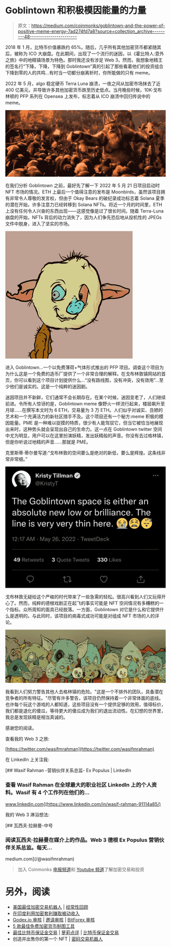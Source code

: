 # Goblintown 和积极模因能量的力量

> 原文：<https://medium.com/coinmonks/goblintown-and-the-power-of-positive-meme-energy-7ad274fd7a8?source=collection_archive---------48----------------------->

2018 年 1 月，比特币价值暴跌约 65%。随后，几乎所有其他加密货币都紧随其后，被称为 ICO 大崩盘。在此期间，出现了一个流行的迷因，以《霍比特人:意外之旅》中的地精镇场景为特色。那时我还没有涉足 Web 3，然而，我想象地精王的签名行“下降，下降，下降到 Goblintown”真的引起了那些看着他们的投资组合下降到零的人的共鸣…有时当一切都分崩离析时，你所能做的只有 meme。

2022 年 5 月，algo 稳定硬币 Terra Luna 崩溃，一夜之间从加密市场抹去了近 400 亿美元，并导致许多其他加密货币跌至历史低点。当月晚些时候，10K·戈布林顿的 PFP 系列在 Opensea 上发布，标志着从 ICO 崩溃中回归传说中的 meme。

![](img/4edfc70ccf0e052c521d38b15e406c1d.png)

在我们分析 Goblintown 之前，最好先了解一下 2022 年 5 月 21 日项目启动时 NFT 市场的情况。ETH 上最后一个值得注意的发布是 Moonbirds，虽然该项目拥有非常令人尊敬的发言权，但由于 Okay Bears 的破纪录成功标志着 Solana 夏季的潜在开始，许多注意力已经转移到 Solana NFTs。将近一个月的时间里，ETH 上没有任何令人兴奋的东西出现——这感觉像是过了很长时间。随着 Terra-Luna 崩盘的开始，NFTs 背后的动力消失了，因为人们争先恐后地从投机性的 JPEGs 文件中脱身，进入了坚实的市场。

![](img/bdb08adda5e183f9015fa3bdd99896d2.png)

进入 Goblintown…一个以免费薄荷+气体形式推出的 PFP 项目。调查这个项目为为什么这是一个免费的造币厂提供了一个非常合理的解释。在戈布林敦镇网站的首页，你可以看到这个项目计划提供什么…“没有路线图，没有冲突，没有效用”…至少他们是诚实的。这是一个纯粹的迷因剧。

迷因项目并不新鲜，它们通常不会长期存在。在某个时候，迷因变老了，人们继续前进。令所有人惊讶的是，Goblintown meme 像野火一样流行起来，楼层飙升至月球……在撰写本文时为 6 ETH，交易量为 3 万 ETH。人们似乎对诚实、丑陋的艺术和一个充满活力的新社区措手不及。这个项目还有一个秘方:meme 积极的模因能量。PME 是一种难以捉摸的特质，很少有人能驾驭它，但当它被恰当地展现出来时，这种势头就会呈现出自己的生命力。这一点在 Goblintown twitter 空间中尤为明显，用户可以在这里扮演妖精，发出妖精般的声音。你没有去过格林镇，但是你听说过地精的声音……那就是 PME。

克里斯蒂·蒂尔曼写道:“戈布林敦的空间要么是绝对的新低，要么是辉煌。这条线非常非常细。”

![](img/5205f5bd42351b3877f6cb27b04f174d.png)

戈布林敦无疑给这个严峻的时代带来了一些急需的轻松。很高兴看到人们又玩得开心了。然而，纯粹的德根戏剧正在起飞的事实可能是 NFT 空间情况有多糟糕的一个指标。众所周知的面具已经脱落。一方面，Goblintown 对它是什么和它提供什么是透明的。与此同时，该项目的病毒式成功可能是对组成 NFT 市场的人的评论。

![](img/f216623c001214f15102315a5c0b1d61.png)

我看到人们努力警告其他人去格林镇的危险。"这是一个不排外的团队，具备潜在竞争者的所有特征。"尽管有许多警告，该项目仍然保持着一个非常体面的底线。也许每个玩这个游戏的人都知道，这些项目没有一个提供足够的效用，值得标价，我们都是退化的傻瓜，等待更大的傻瓜成为我们的退出流动性。在幻想的世界里，我总是发现妖精是相当真诚的。

感谢您的阅读。

查看我的 Web 3 之旅:

[https://twitter.com/wasifmrahman](https://twitter.com/wasifmrahman)

在 LinkedIn 上关注我:

[](https://www.linkedin.com/in/wasif-rahman-91114a85/) [## Wasif Rahman -营销伙伴关系总监- Ex Populus | LinkedIn

### 查看 Wasif Rahman 在全球最大的职业社区 LinkedIn 上的个人资料。Wasif 有 4 个工作列在他们的…

www.linkedin.com](https://www.linkedin.com/in/wasif-rahman-91114a85/) 

我的 Web 3 淋浴想法:

[](/@wasifmrahman) [## 瓦西夫·拉赫曼-中号

### 阅读瓦西夫·拉赫曼在媒介上的作品。Web 3 德根 Ex Populus 营销伙伴关系总监。每天…

medium.com](/@wasifmrahman) 

> 加入 Coinmonks [电报频道](https://t.me/coincodecap)和 [Youtube 频道](https://www.youtube.com/c/coinmonks/videos)了解加密交易和投资

# 另外，阅读

*   [美国最佳加密交易机器人](https://coincodecap.com/crypto-trading-bots-in-the-us) | [经常性回顾](https://coincodecap.com/changelly-review)
*   [在印度利用加密套利赚取被动收入](https://coincodecap.com/crypto-arbitrage-in-india)
*   [Godex.io 审核](/coinmonks/godex-io-review-7366086519fb) | [邀请审核](/coinmonks/invity-review-70f3030c0502) | [BitForex 审核](https://coincodecap.com/bitforex-review)
*   [5 款最佳免费加密货币制图工具](https://coincodecap.com/crypto-charting-tools)
*   [最佳比特币保证金交易](/coinmonks/bitcoin-margin-trading-exchange-bcbfcbf7b8e3) | [萝莉点评](/coinmonks/lolli-review-e6ddc7895ad8) | [比特币保证金交易](https://coincodecap.com/bityard-margin-trading)
*   创造并出售你的第一个 NFT | [密码交易机器人](https://coincodecap.com/best-crypto-trading-bots)